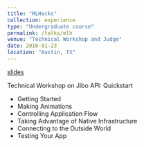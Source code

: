 ```yaml
---
title: "MLHacks"
collection: experience
type: "Undergraduate course"
permalink: /talks/mlh
venue: "Technical Workshop and Judge"
date: 2016-01-23
location: "Austin, TX"
---
```


<a href="https://github.com/csaund/presentations/blob/master/MLHPrime.pptx">slides</a>

Technical Workshop on Jibo API: Quickstart
<ul>
<li> Getting Started </li>
<li> Making Animations </li>
<li> Controlling Application Flow </li>
<li> Taking Advantage of Native Infrastructure </li>
<li> Connecting to the Outside World </li>
<li> Testing Your App </li>
</ul>
